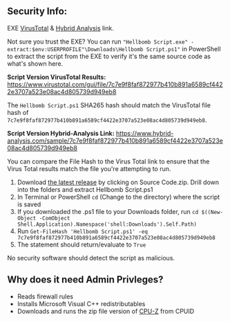 ## Security Info:

EXE [VirusTotal](https://www.virustotal.com/gui/file/a5509d36694106b0755db40b3f25456732cb420929b2897ff5ad3858faf749b1) & [Hybrid Analysis](https://www.hybrid-analysis.com/sample/a5509d36694106b0755db40b3f25456732cb420929b2897ff5ad3858faf749b1) link.

Not sure you trust the EXE? You can run ``"Hellbomb Script.exe" -extract:$env:USERPROFILE"\Downloads\Hellbomb Script.ps1"`` in PowerShell to extract the script from the EXE to verify it's the same source code as what's shown here.

**Script Version VirusTotal Results:** https://www.virustotal.com/gui/file/7c7e9f8faf872977b410b891a6589cf4422e3707a523e08ac4d805739d949eb8

The ``Hellbomb Script.ps1`` SHA265 hash should match the VirusTotal file hash of ``7c7e9f8faf872977b410b891a6589cf4422e3707a523e08ac4d805739d949eb8``.

**Script Version Hybrid-Analysis Link:** https://www.hybrid-analysis.com/sample/7c7e9f8faf872977b410b891a6589cf4422e3707a523e08ac4d805739d949eb8

You can compare the File Hash to the Virus Total link to ensure that the Virus Total results match the file you're attempting to run.

1. Download [the latest release](https://github.com/helldivers2fixes/HellbombScript/releases/latest) by clicking on Source Code.zip. Drill down into the folders and extract Hellbomb Script.ps1
2. In Terminal or PowerShell ``cd`` (Change to the directory) where the script is saved
3. If you downloaded the .ps1 file to your Downloads folder, run ``cd $((New-Object -ComObject Shell.Application).Namespace('shell:Downloads').Self.Path)``
4. Run ``Get-FileHash 'Hellbomb Script.ps1' -eq 7c7e9f8faf872977b410b891a6589cf4422e3707a523e08ac4d805739d949eb8``
5. The statement should return/evaluate to ``True``

No security software should detect the script as malicious.

## Why does it need Admin Privleges?
- Reads firewall rules
- Installs Microsoft Visual C++ redistributables
- Downloads and runs the zip file version of [CPU-Z](https://www.cpuid.com/softwares/cpu-z.html) from CPUID
